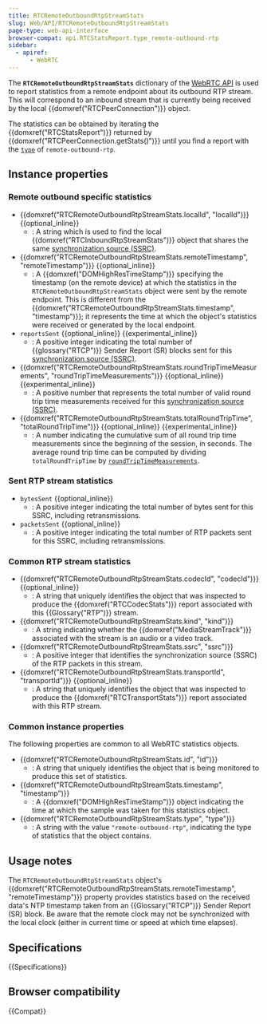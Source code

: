 ```yaml
---
title: RTCRemoteOutboundRtpStreamStats
slug: Web/API/RTCRemoteOutboundRtpStreamStats
page-type: web-api-interface
browser-compat: api.RTCStatsReport.type_remote-outbound-rtp
sidebar:
  - apiref:
      - WebRTC
---
```


The **`RTCRemoteOutboundRtpStreamStats`** dictionary of the [WebRTC API](/en-US/docs/Web/API/WebRTC_API) is used to report statistics from a remote endpoint about its outbound RTP stream.
This will correspond to an inbound stream that is currently being received by the local {{domxref("RTCPeerConnection")}} object.

The statistics can be obtained by iterating the {{domxref("RTCStatsReport")}} returned by {{domxref("RTCPeerConnection.getStats()")}} until you find a report with the [`type`](/en-US/docs/Web/API/RTCRemoteOutboundRtpStreamStats/type) of `remote-outbound-rtp`.

## Instance properties

### Remote outbound specific statistics

- {{domxref("RTCRemoteOutboundRtpStreamStats.localId", "localId")}} {{optional_inline}}
  - : A string which is used to find the local {{domxref("RTCInboundRtpStreamStats")}} object that shares the same [synchronization source (SSRC)](/en-US/docs/Web/API/RTCRemoteOutboundRtpStreamStats/ssrc).
- {{domxref("RTCRemoteOutboundRtpStreamStats.remoteTimestamp", "remoteTimestamp")}} {{optional_inline}}
  - : A {{domxref("DOMHighResTimeStamp")}} specifying the timestamp (on the remote device) at which the statistics in the `RTCRemoteOutboundRtpStreamStats` object were sent by the remote endpoint. This is different from the {{domxref("RTCRemoteOutboundRtpStreamStats.timestamp", "timestamp")}}; it represents the time at which the object's statistics were received or generated by the local endpoint.
- `reportsSent` {{optional_inline}} {{experimental_inline}}
  - : A positive integer indicating the total number of {{glossary("RTCP")}} Sender Report (SR) blocks sent for this [synchronization source (SSRC)](/en-US/docs/Web/API/RTCRemoteOutboundRtpStreamStats/ssrc).
- {{domxref("RTCRemoteOutboundRtpStreamStats.roundTripTimeMeasurements", "roundTripTimeMeasurements")}} {{optional_inline}} {{experimental_inline}}
  - : A positive number that represents the total number of valid round trip time measurements received for this [synchronization source (SSRC)](/en-US/docs/Web/API/RTCRemoteOutboundRtpStreamStats/ssrc).
- {{domxref("RTCRemoteOutboundRtpStreamStats.totalRoundTripTime", "totalRoundTripTime")}} {{optional_inline}} {{experimental_inline}}
  - : A number indicating the cumulative sum of all round trip time measurements since the beginning of the session, in seconds.
    The average round trip time can be computed by dividing `totalRoundTripTime` by [`roundTripTimeMeasurements`](/en-US/docs/Web/API/RTCRemoteOutboundRtpStreamStats/roundTripTimeMeasurements).

### Sent RTP stream statistics

<!-- RTCSentRtpStreamStats -->

- `bytesSent` {{optional_inline}}
  - : A positive integer indicating the total number of bytes sent for this SSRC, including retransmissions. <!-- [RFC3550] section 6.4.1 -->
- `packetsSent` {{optional_inline}}
  - : A positive integer indicating the total number of RTP packets sent for this SSRC, including retransmissions. <!-- [RFC3550] section 6.4.1 -->

### Common RTP stream statistics

<!-- RTCRtpStreamStats -->

- {{domxref("RTCRemoteOutboundRtpStreamStats.codecId", "codecId")}} {{optional_inline}}
  - : A string that uniquely identifies the object that was inspected to produce the {{domxref("RTCCodecStats")}} report associated with this {{Glossary("RTP")}} stream.
- {{domxref("RTCRemoteOutboundRtpStreamStats.kind", "kind")}}
  - : A string indicating whether the {{domxref("MediaStreamTrack")}} associated with the stream is an audio or a video track.
- {{domxref("RTCRemoteOutboundRtpStreamStats.ssrc", "ssrc")}}
  - : A positive integer that identifies the synchronization source (SSRC) of the RTP packets in this stream.
- {{domxref("RTCRemoteOutboundRtpStreamStats.transportId", "transportId")}} {{optional_inline}}
  - : A string that uniquely identifies the object that was inspected to produce the {{domxref("RTCTransportStats")}} report associated with this RTP stream.

### Common instance properties

The following properties are common to all WebRTC statistics objects.

<!-- RTCStats -->

- {{domxref("RTCRemoteOutboundRtpStreamStats.id", "id")}}
  - : A string that uniquely identifies the object that is being monitored to produce this set of statistics.
- {{domxref("RTCRemoteOutboundRtpStreamStats.timestamp", "timestamp")}}
  - : A {{domxref("DOMHighResTimeStamp")}} object indicating the time at which the sample was taken for this statistics object.
- {{domxref("RTCRemoteOutboundRtpStreamStats.type", "type")}}
  - : A string with the value `"remote-outbound-rtp"`, indicating the type of statistics that the object contains.

## Usage notes

The `RTCRemoteOutboundRtpStreamStats` object's {{domxref("RTCRemoteOutboundRtpStreamStats.remoteTimestamp", "remoteTimestamp")}} property provides statistics based on the received data's NTP timestamp taken from an {{Glossary("RTCP")}} Sender Report (SR) block.
Be aware that the remote clock may not be synchronized with the local clock (either in current time or speed at which time elapses).

## Specifications

{{Specifications}}

## Browser compatibility

{{Compat}}
